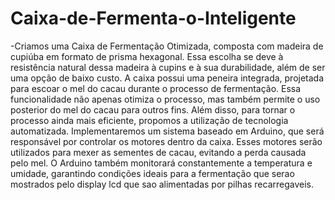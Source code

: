 # Caixa-de-Fermenta-o-Inteligente
-Criamos uma Caixa de Fermentação Otimizada, composta com madeira de cupiúba em formato de prisma hexagonal. Essa escolha se deve à resistência natural dessa madeira à cupins e à sua durabilidade, além de ser uma opção de baixo custo. A caixa possui uma peneira integrada, projetada para escoar o mel do cacau durante o processo de fermentação. Essa funcionalidade não apenas otimiza o processo, mas também permite o uso posterior do mel do cacau para outros fins. Além disso, para tornar o processo ainda mais eficiente, propomos a utilização de tecnologia automatizada. Implementaremos um sistema baseado em Arduino, que será responsável por controlar os motores dentro da caixa. Esses motores serão utilizados para mexer as sementes de cacau, evitando a perda causada pelo mel. O Arduino também monitorará constantemente a temperatura e umidade, garantindo condições ideais para a fermentação que serao mostrados pelo display lcd que sao alimentadas por pilhas recarregaveis.
